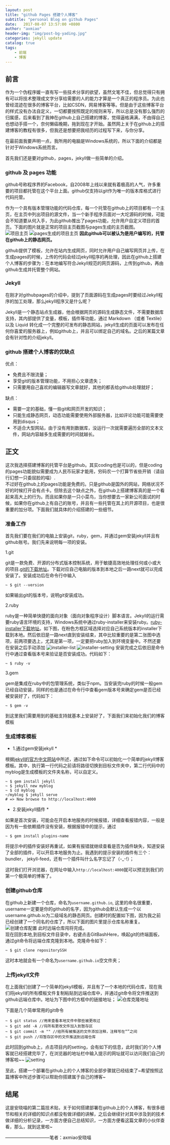 ```yaml
---
layout: post
title: "github Pages 搭建个人博客"
subtitle: "personal Blog on github Pages"
date:   2017-08-07 13:57:00 +0800
author: "axmiao"
header-img: "img/post-bg-yading.jpg"
categories: jekyll update
catalog: true
tags: 
    - 前端
    - 博客
---
```


## 前言

作为一个伪程序媛一直有写一些技术分享的欲望，虽然文笔不佳，但总觉得只有拥有可以将技术整理成文字分享给需要的人的能力才算是一个真正的程序员。为此也曾经混迹在很多的博客平台，比如CSDN，网易博客等等。但是由于这些博客平台的样式没有办法自定义，一切都要按照既定的规则来写，所以总是没有那么强烈的归属感，后来看到了我神在github上自己搭建的博客，觉得逼格满满，不由得自己也想动手搭一个，奈何懒癌晚期，拖到现在才开始。虽然网上关于在github上的搭建博客的教程有很多，但我还是想要把我经历的过程写下来，与你分享。  

在最前面我要声明一点，我所用的电脑是Windows系统的，所以下面的介绍都是针对于Windows系统而言。

首先我们还是要对github，pages，jekyll做一些简单的介绍。

### github 及 pages 功能

github号称程序界的Facebook，自2008年上线以来就有着极高的人气，许多重要的项目都托管在这个平台上面。github仅支持以git作为唯一的版本库格式进行代码托管。

作为一个具有版本管理功能的代码仓库，每一个托管在github上的项目都有一个主页，在主页中列出项目的源文件，当一个新手程序员面对一大坨源码的时候，可能会不知道要从何入手，为此github推出了pages功能，允许用户自定义项目的首页。下面的图片就是正常的项目主页截图与pages生成的主页截图。  
![项目主页](/img/post_pic_03/post_03_01.png "项目主页")
![pages生成的项目主页](/img/post_pic_03/post_03_02.png "pages生成的项目主页")
**因此github可以被认为是用户编写的，托管在github上的静态网页。**  

github提供了模板，允许在站内生成网页，同时允许用户自己编写网页并上传，在生成pages的时候，上传的代码会经过jekyll程序的再处理，因此在github上搭建个人博客的步骤为：在本地编写符合Jekyll规范的网页源码，上传到github，再由github生成并托管整个网站。

### Jekyll

在刚才对githubpages的介绍中，提到了页面源码在生成pages时要经过Jekyll程序的加工处理，那么jekyll程序又是什么呢？

Jekyll是一个静态站点生成器，他会根据网页的源码生成静态文件，不需要数据库支持，其内部提供了变量，模板，插件等功能，通过 Markdown （或者 Textile） 以及 Liquid 转化成一个完整的可发布的静态网站，jekyll生成的页面可以发布在任何你喜爱的服务器上，例如github上，并且可以绑定自己的域名。之后的某篇文章会有针对性的介绍jekyll。

### github 搭建个人博客的优缺点

优点：
  * 免费且不限流量；
  * 享受git的版本管理功能，不用担心文章遗失；
  * 只需要用自己喜欢的编辑器写文章就好，其他的都丢给github处理就好；

缺点：
  * 需要一定的基础，懂一些git和网页开发的知识；
  * 只能生成静态网页，动态功能需要使用外部服务器，比如评论功能可能需要使用到disqus；
  * 不适合大型网站，由于没有用到数据库，没运行一次就需要遍历全部的文本文件，网站内容越多生成需要的时间就越长。


## 正文

这次我选择搭建博客的托管平台是github。其实coding也是可以的，但是coding的pages功能貌似需要成为人民币玩家才能用，穷码农一个打算节省些开销（请自行幻想一只委屈脸的喵）.  
不过好在github上的pages功能是免费的。只是github是国外的网站，网络状况不好的时候打开会有点卡。但除去这个缺点之外，在github上搭建博客真的是一个看起来高大上的行为。而且如果你是一只小菜鸟，当你想要去一家新公司面试的时候，如果你在github上有自己的账号，并且有一些托管在其上的开源项目，也是很重要的加分项。下面我们就具体的介绍搭建的一些细节。


### 准备工作

首先我们要在我们的电脑上安装git，ruby，gem，并通过gem安装jekyll并且有github账号。我们先来说明每一项的安装。

1.git  

git是一款免费、开源的分布式版本控制系统，用于敏捷高效地处理任何或小或大的项目.[git的下载地址](https://git-scm.com/downloads)。下载对应自己电脑的版本到本地之后一路next就可以完成安装了。安装成功后在命令行中输入 
```
~ $ git --version
```
如果输出git的版本号，说明git安装成功。

2.ruby  

ruby是一种简单快捷的面向对象（面向对象程序设计）脚本语言。Jekyll的运行需要ruby语言环境的支持，Windows系统中通过ruby-installer来安装ruby。[ruby-installer下载地址](https://rubyinstaller.org/downloads/)。如下图，在粉色方框区域选择对应自己系统版本的installer下载到本地。然后依旧是一路next直到安装结束，其中比较重要的是第二张图中选项，前两项要选上，尤其是第一项，一定要把ruby加入到环境变量中。不然还要在安装之后手动添加
![installer-list](/img/post_pic_03/post_03_03.png "installer-list")
![installer-setting](/img/post_pic_03/post_03_04.png "installer-setting")
安装完成之后依旧是命令行中通过查看版本号来验证是否安装成功。代码如下：
```
~ $ ruby -v
```

3.gem

gem是集成在ruby中的包管理系统，类似于npm。当安装完ruby的时候一般gem已经自动安装，同样的也是通过在命令行中查看gem版本号来确定gem是否已经被安装好了，代码如下：
```
~ $ gem -v
```

到这里我们需要用到的基础支持就基本上安装好了，下面我们来初始化我们的博客模板

### 生成博客模板

* 1.通过gem安装jekyll *

根据[jekyll的官方中文网站](http://jekyll.com.cn)中所述，通过如下命令可以初始化一个简单的jekyll博客模板。其中，执行第一行代码之前请将路径切换到目标文件夹中，第二行代码中的myblog是生成模板的文件夹名称，可以自定义。

```
~ $ gem install jekyll
~ $ jekyll new myblog
~ $ cd myblog
~/myblog $ jekyll serve
# => Now browse to http://localhost:4000
```

* 2.安装jekyll插件 *

如果是首次安装，可能会在开启本地服务的时候报错，详细查看报错内容，一般是因为有一些依赖插件没有安装，根据报错中的提示，通过
```
~ $ gem install plugins-name
```
将提示中的插件安装好再重试，如果有报错就继续查看是否为插件缺失，知道安装了全部的插件，可以开启本地服务为止。我遇到的提示安装的插件有三个： bundler， jekyll-feed，还有一个插件叫什么名字忘记了（-_-!）；

这时我们打开浏览器，在网址中输入`http://localhost:4000`就可以预览到我们的第一个极简单的博客了。

### 创建github仓库

在github上新建一个仓库，命名为`username.github.io`, 这里的命名很重要，username一定要是你的github的名字，因为github会默认生成一个以username.github.io为二级域名的静态网页。创建时的配置如下图，因为我之前已经创建了一个同名的仓库了，所以下面的图片里提示仓库名称重复。
![创建仓库配置](/img/post_pic_03/post_03_05.png "创建仓库配置")
此时远端仓库闯将完成。  
现在回到本地,到目标文件目录中，右键点击GitBashHere，唤起git的终端面板，通过git命令将远端仓库克隆到本地。克隆命令如下：
```
~ $ git clone repositorySSH
```
这时本地就会有一个命名为`username.github.io`空文件夹；

### 上传jekyll文件

在上面我们创建了一个简单的jekyll模板，并且有了一个本地的代码仓库，现在我们将jekyll的所有模板文件复制粘贴到远端仓库中，并通过git命令将文件推送到github远端仓库中。地址为下图中的方框中的链接地址；
![仓库克隆地址](/img/post_pic_03/post_03_06.png "克隆仓库地址")

下面是几个简单常用的git命令
```
~ $ git status //用来查看本地文件中那些被更改过
~ $ git add -A //将所有更改文件加入到暂存区
~ $ git commit -m "" //给所有被推送的文件添加注释，注释写在“”之间
~ $ git push //将暂存区中的文件推送到远端仓库
```

此时回到github上，点击项目内的setting，会有如下的信息，此时我们的个人博客就已经搭建完毕了，在浏览器的地址栏中输入提示的网址就可以访问我们自己的博客啦~~
![setting](/img/post_pic_03/post_03_07.png "setting")

至此，搭建一个部署在github上的个人博客的全部步骤就已经结束了~希望按照这篇博客中所述步骤可以帮助你搭建属于自己的博客~

## 结尾

这是安晓喵的第二篇技术贴，关于如何搭建部署在github上的个人博客，有很多细节和相关的详细的知识点都没有做详细的讲解，之后会继续针对其中涉及到的技术做详细的分析记录，一方面方便自己总结知识，一方面方便看这篇文章的小伙伴查看，那么，就到这里啦~

——————————笔者：axmiao安晓喵
